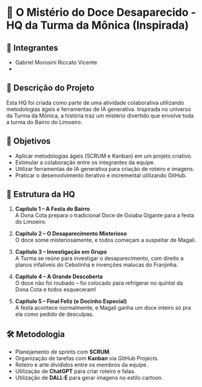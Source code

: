 # 🧁 O Mistério do Doce Desaparecido - HQ da Turma da Mônica (Inspirada)

## 👥 Integrantes
- Gabriel Morosini Riccato Vicente
- 
## 📖 Descrição do Projeto
Esta HQ foi criada como parte de uma atividade colaborativa utilizando metodologias ágeis e ferramentas de IA generativa. Inspirada no universo da Turma da Mônica, a história traz um mistério divertido que envolve toda a turma do Bairro do Limoeiro.

## 🎯 Objetivos
- Aplicar metodologias ágeis (SCRUM e Kanban) em um projeto criativo.
- Estimular a colaboração entre os integrantes da equipe.
- Utilizar ferramentas de IA generativa para criação de roteiro e imagens.
- Praticar o desenvolvimento iterativo e incremental utilizando GitHub.

## 🧩 Estrutura da HQ
1. **Capítulo 1 – A Festa do Bairro**  
   A Dona Cota prepara o tradicional Doce de Goiaba Gigante para a festa do Limoeiro.

2. **Capítulo 2 – O Desaparecimento Misterioso**  
   O doce some misteriosamente, e todos começam a suspeitar de Magali.

3. **Capítulo 3 – Investigação em Grupo**  
   A Turma se reúne para investigar o desaparecimento, com direito a planos infalíveis do Cebolinha e invenções malucas do Franjinha.

4. **Capítulo 4 – A Grande Descoberta**  
   O doce não foi roubado – foi colocado para refrigerar no quintal da Dona Cota e todos esqueceram!

5. **Capítulo 5 – Final Feliz (e Docinho Especial)**  
   A festa acontece normalmente, e Magali ganha um doce inteiro só pra ela como pedido de desculpas.

## 🛠️ Metodologia
- Planejamento de sprints com **SCRUM**.
- Organização de tarefas com **Kanban** via GitHub Projects.
- Roteiro e arte divididos entre os membros da equipe.
- Utilização de **ChatGPT** para criar roteiro e falas.
- Utilização de **DALL·E** para gerar imagens no estilo cartoon.
